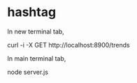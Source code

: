 hashtag
=======

In new terminal tab, 

curl -i -X GET http://localhost:8900/trends

In main terminal tab, 

node server.js
